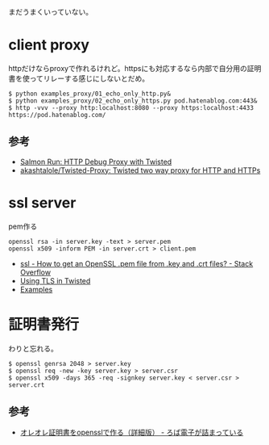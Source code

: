 まだうまくいっていない。

# client proxy

httpだけならproxyで作れるけれど。httpsにも対応するなら内部で自分用の証明書を使ってリレーする感じにしないとだめ。

```
$ python examples_proxy/01_echo_only_http.py&
$ python examples_proxy/02_echo_only_https.py pod.hatenablog.com:443&
$ http -vvv --proxy http:localhost:8080 --proxy https:localhost:4433 https://pod.hatenablog.com/
```

## 参考

- [Salmon Run: HTTP Debug Proxy with Twisted](http://sujitpal.blogspot.jp/2010/03/http-debug-proxy-with-twisted.html)
- [akashtalole/Twisted-Proxy: Twisted two way proxy for HTTP and HTTPs](https://github.com/akashtalole/Twisted-Proxy)

# ssl server

pem作る

```
openssl rsa -in server.key -text > server.pem
openssl x509 -inform PEM -in server.crt > client.pem
```

- [ssl - How to get an OpenSSL .pem file from .key and .crt files? - Stack Overflow](http://stackoverflow.com/questions/991758/how-to-get-an-openssl-pem-file-from-key-and-crt-files)
- [Using TLS in Twisted](https://twistedmatrix.com/documents/current/core/howto/ssl.html#tls-echo-server)
- [Examples](https://twistedmatrix.com/documents/current/core/examples/)

# 証明書発行

わりと忘れる。

```
$ openssl genrsa 2048 > server.key
$ openssl req -new -key server.key > server.csr
$ openssl x509 -days 365 -req -signkey server.key < server.csr > server.crt
```

## 参考

- [オレオレ証明書をopensslで作る（詳細版） - ろば電子が詰まっている](http://d.hatena.ne.jp/ozuma/20130511/1368284304)
